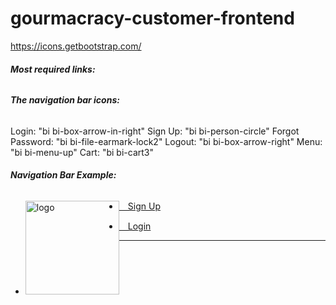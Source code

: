 # gourmacracy-customer-frontend
https://icons.getbootstrap.com/ 
###### **Most required links:**

<link rel="stylesheet" href="https://cdn.jsdelivr.net/npm/bootstrap-icons@1.8.2/font/bootstrap-icons.css">
<link href="https://cdn.jsdelivr.net/npm/bootstrap@5.0.2/dist/css/bootstrap.min.css" rel="stylesheet" integrity="sha384-EVSTQN3/azprG1Anm3QDgpJLIm9Nao0Yz1ztcQTwFspd3yD65VohhpuuCOmLASjC" crossorigin="anonymous">
<link rel="stylesheet" href="stylesheets/style.css">

###### **The navigation bar icons:**
Login: "bi bi-box-arrow-in-right"
Sign Up: "bi bi-person-circle"
Forgot Password: "bi bi-file-earmark-lock2"
Logout: "bi bi-box-arrow-right"
Menu: "bi bi-menu-up"
Cart: "bi bi-cart3"

###### **Navigation Bar Example:**
<!-- nav-bar -->
<nav class="gourmacracy-nav-bar">
    <ul>
        <li style="float: left">
            <a href="index.html">
                <img src="images/gourmacracy-logo.svg" alt="logo" width="150">
            </a>
        </li>
        <li style="margin-top: 15px"><a href="registration.html"><i class="bi bi-person-circle"></i>&emsp;Sign Up</a></li>
        <li style="margin-top: 15px"><a href="signin.html"><i class="bi bi-box-arrow-in-right"></i>&emsp;Login</a></li>
    </ul>
</nav>
<hr>
<!-- nav-bar -->
